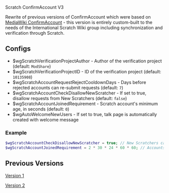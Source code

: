 Scratch ConfirmAccount V3

Rewrite of previous versions of ConfirmAccount which were based on [MediaWiki ConfirmAccount](https://mediawiki.org/wiki/Extension:ConfirmAccount) - this version is entirely custom-built to the needs of the International Scratch Wiki group including synchronization and verification through Scratch.

## Configs
- $wgScratchVerificationProjectAuthor - Author of the verification project (default: `ModShare`)
- $wgScratchVerificationProjectID - ID of the verification project (default: `10135908`)
- $wgScratchAccountRequestRejectCooldownDays - Days before rejected accounts can re-submit requests (default: `7`)
- $wgScratchAccountCheckDisallowNewScratcher - If set to true, disallow requests from New Scratchers (default: `false`)
- $wgScratchAccountJoinedRequirement - Scratch account's minimum age, in seconds (default: `0`)
- $wgAutoWelcomeNewUsers - If set to true, talk page is automatically created with welcome message

### Example
```php
$wgScratchAccountCheckDisallowNewScratcher = true; // New Scratchers cannot submit requests
$wgScratchAccountJoinedRequirement = 2 * 30 * 24 * 60 * 60; // Accounts must have been registered for 60 days (2 months)
```

## Previous Versions
[Version 1](https://github.com/jacob-g/swiki-confirmaccount)

[Version 2](https://github.com/InternationalScratchWiki/scratch-confirmaccount-v2)
